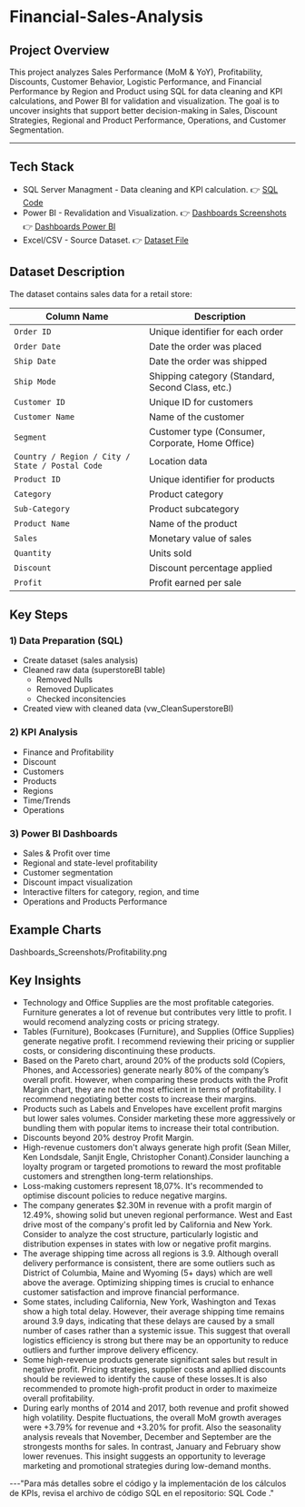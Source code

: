 # Financial-Sales-Analysis 

## Project Overview
This project analyzes Sales Performance (MoM & YoY), Profitability, Discounts, Customer Behavior, Logistic Performance, and Financial Performance by Region and Product using SQL for data cleaning and KPI calculations, and Power BI for validation and visualization.
The goal is to uncover insights that support better decision-making in Sales, Discount Strategies, Regional and Product Performance, Operations, and Customer Segmentation.

---

## Tech Stack 
- SQL Server Managment - Data cleaning and KPI calculation.
   👉 [SQL Code](SQLQuery1.sql)
- Power BI - Revalidation and Visualization.
   👉 [Dashboards Screenshots](Dashboards_Screenshots)
   👉 [Dashboards Power BI ](financial_sales.pbix)
- Excel/CSV - Source Dataset.
  👉 [Dataset File](DataSet)

## Dataset Description

The dataset contains sales data for a retail store: 

| **Column Name** | **Description** |
|------------------|-----------------|
| `Order ID` | Unique identifier for each order |
| `Order Date` | Date the order was placed |
| `Ship Date` | Date the order was shipped |
| `Ship Mode` | Shipping category (Standard, Second Class, etc.) |
| `Customer ID` | Unique ID for customers |
| `Customer Name` | Name of the customer |
| `Segment` | Customer type (Consumer, Corporate, Home Office) |
| `Country / Region / City / State / Postal Code` | Location data |
| `Product ID` | Unique identifier for products |
| `Category` | Product category |
| `Sub-Category` | Product subcategory |
| `Product Name` | Name of the product |
| `Sales` | Monetary value of sales |
| `Quantity` | Units sold |
| `Discount` | Discount percentage applied |
| `Profit` | Profit earned per sale |

##  Key Steps

### 1) Data Preparation (SQL)
- Create dataset (sales analysis)
- Cleaned raw data (superstoreBI table)
    - Removed Nulls
    - Removed Duplicates
    - Checked inconsitencies
- Created view with cleaned data (vw_CleanSuperstoreBI)
### 2) KPI Analysis
  - Finance and Profitability
  - Discount
  - Customers
  - Products
  - Regions
  - Time/Trends
  - Operations
### 3) Power BI Dashboards   
  - Sales & Profit over time
  - Regional and state-level profitability
  - Customer segmentation
  - Discount impact visualization
  - Interactive filters for category, region, and time
  - Operations and Products Performance

## Example Charts

Dashboards_Screenshots/Profitability.png







## Key Insights
- Technology and Office Supplies are the most profitable categories. Furniture generates a lot of revenue but contributes very little to profit. I would recomend analyzing costs or pricing strategy.
- Tables (Furniture), Bookcases (Furniture), and Supplies (Office Supplies) generate negative profit. I recommend reviewing their pricing or supplier costs, or considering discontinuing these products.
- Based on the Pareto chart, around 20% of the products sold (Copiers, Phones, and Accessories) generate nearly 80% of the company’s overall profit. However, when comparing these products with the Profit Margin chart, they are not the most efficient in terms of profitability. I recommend negotiating better costs to increase their margins.
- Products such as Labels and Envelopes have excellent profit margins but lower sales volumes. Consider marketing these more aggressively or bundling them with popular items to increase their total contribution.
- Discounts beyond 20% destroy Profit Margin.
- High-revenue customers don't always generate high profit (Sean Miller, Ken Londsdale, Sanjit Engle, Christopher Conant).Consider launching a loyalty program or targeted promotions to reward the most profitable customers and strengthen long-term relationships.
- Loss-making customers represent 18,07%. It's recommended to optimise discount policies to reduce negative margins.
- The company generates $2.30M in revenue with a profit margin of 12.49%, showing solid but uneven regional performance. West and East drive most of the company's profit led by California and New York. Consider to analyze the cost structure, particularly logistic and distribution expenses in states with low or negative profit margins.
- The average shipping time across all regions is 3.9. Although overall delivery performance is consistent, there are some outliers such as District of Columbia, Maine and Wyoming (5+ days) which are well above the average. Optimizing shipping times is crucial to enhance customer satisfaction and improve financial performance.
- Some states, including California, New York, Washington and Texas show a high total delay. However, their average shipping time remains around 3.9 days, indicating that these delays are caused by a small number of cases rather than a systemic issue. This suggest that overall logistics efficiency is strong but there may be an opportunity to reduce outliers and further improve delivery efficency.
- Some high-revenue products generate significant sales but result in negative profit. Pricing strategies, supplier costs and apllied discounts should be reviewed to identify the cause of these losses.It is also recommended to promote high-profit product in order to maximeize overall profitability.
- During early months of 2014 and 2017, both revenue and profit showed high volatility. Despite fluctuations, the overall MoM growth averages were +3.79% for revenue and +3.20% for profit. Also the seasonality analysis reveals that November, December and September are the strongests months for sales. In contrast, January and February show lower revenues. This insight suggests an opportunity to leverage marketing and promotional strategies during low-demand months.

---"Para más detalles sobre el código y la implementación de los cálculos de KPIs, revisa el archivo de código SQL en el repositorio: SQL Code
."




